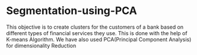 # Segmentation-using-PCA
This objective is to create clusters for the customers of a bank based on different types of financial services they use. This is done with the help of K-means Algorithm. We have also used PCA(Principal Component Analysis) for dimensionality Reduction
